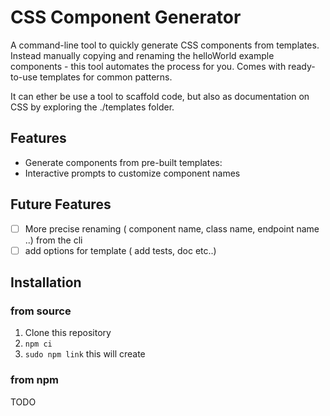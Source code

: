 # CSS Component Generator

A command-line tool to quickly generate CSS components from templates. 
Instead manually copying and renaming the helloWorld example components - this tool automates the process for you. Comes with ready-to-use templates for common patterns.

It can ether be use a tool to scaffold code, but also as documentation on CSS by exploring the ./templates folder.

## Features

- Generate components from pre-built templates:
- Interactive prompts to customize component names

## Future Features

- [ ] More precise renaming ( component name, class name, endpoint name ..) from the cli
- [ ] add options for template ( add tests, doc etc..)

## Installation

### from source

1. Clone this repository
2. `npm ci`
3. `sudo npm link` this will create 

### from npm 

TODO
